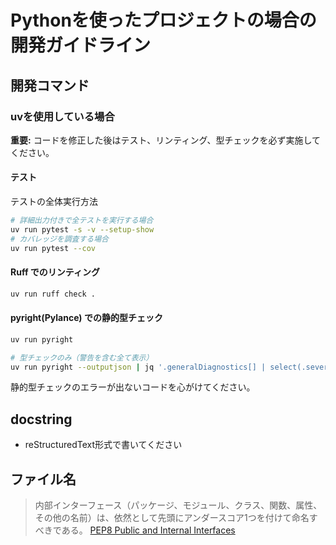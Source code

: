 # Pythonを使ったプロジェクトの場合の開発ガイドライン

## 開発コマンド

### uvを使用している場合

**重要:** コードを修正した後はテスト、リンティング、型チェックを必ず実施してください。

#### テスト

テストの全体実行方法

```bash
# 詳細出力付きで全テストを実行する場合
uv run pytest -s -v --setup-show
# カバレッジを調査する場合
uv run pytest --cov
```

#### Ruff でのリンティング

```bash
uv run ruff check .
```

#### pyright(Pylance) での静的型チェック

```bash
uv run pyright

# 型チェックのみ（警告を含む全て表示）
uv run pyright --outputjson | jq '.generalDiagnostics[] | select(.severity != "information")'
```

静的型チェックのエラーが出ないコードを心がけてください。

## docstring

- reStructuredText形式で書いてください

## ファイル名

> 内部インターフェース（パッケージ、モジュール、クラス、関数、属性、その他の名前）は、依然として先頭にアンダースコア1つを付けて命名すべきである。
> [PEP8 Public and Internal Interfaces](https://peps.python.org/pep-0008/#public-and-internal-interfaces)
